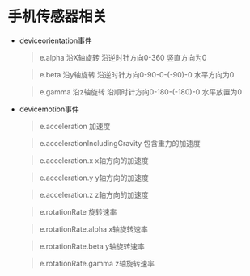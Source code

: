 # 手机传感器相关

* deviceorientation事件
  
  > e.alpha 沿X轴旋转  沿逆时针方向0-360 竖直方向为0

  > e.beta 沿y轴旋转 沿逆时针方向0-90-0-(-90)-0 水平方向为0

  > e.gamma 沿z轴旋转 沿顺时针方向0-180-(-180)-0 水平放置为0
    
* devicemotion事件

  > e.acceleration 加速度
  
  > e.accelerationIncludingGravity 包含重力的加速度
  
  > e.acceleration.x x轴方向的加速度
  
  > e.acceleration.y y轴方向的加速度
  
  > e.acceleration.z z轴方向的加速度
  
  > e.rotationRate 旋转速率
  
  > e.rotationRate.alpha x轴旋转速率
  
  > e.rotationRate.beta y轴旋转速率
  
  > e.rotationRate.gamma z轴旋转速率
